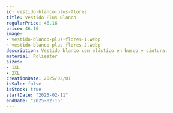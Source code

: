```yaml
---
id: vestido-blanco-plus-flores
title: Vestido Plus Blanco 
regularPrice: 46.16
price: 46.16
image: 
- vestido-blanco-plus-flores-1.webp
- vestido-blanco-plus-flores-2.webp
description: Vestido blanco con elástico en busco y cintura.
material: Poliester 
sizes: 
- 1XL
- 2XL
creationDate: 2025/02/01
isSale: false
isStock: true
startDate: "2025-02-11"
endDate: "2025-02-15"
---
```


